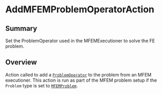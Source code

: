 # AddMFEMProblemOperatorAction

## Summary

Set the ProblemOperator used in the MFEMExecutioner to solve the FE problem.

## Overview

Action called to add a [`ProblemOperator`](source/problem_operators/problem_operator.md) to the
problem from an MFEM executioner. This action is run as part of the MFEM problem setup if the
`Problem` type is set to [`MFEMProblem`](source/problem/MFEMProblem.md).
